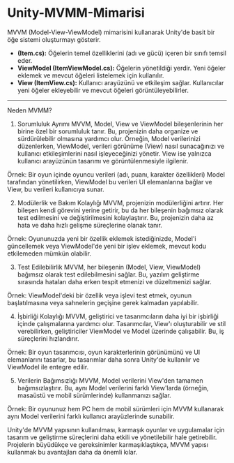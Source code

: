 # Unity-MVMM-Mimarisi

MVVM (Model-View-ViewModel) mimarisini kullanarak Unity'de basit bir öğe sistemi oluşturmayı gösterir.

- **(Item.cs):** Öğelerin temel özelliklerini (adı ve gücü) içeren bir sınıfı temsil eder.
- **ViewModel (ItemViewModel.cs):** Öğelerin yönetildiği yerdir. Yeni öğeler eklemek ve mevcut öğeleri listelemek için kullanılır.
- **View (ItemView.cs):** Kullanıcı arayüzünü ve etkileşim sağlar. Kullanıcılar yeni öğeler ekleyebilir ve mevcut öğeleri görüntüleyebilirler.

------------------------------------------------------------------------------------------------------------------------------------------------------------------------------------------

Neden MVMM?

1. Sorumluluk Ayrımı
MVVM, Model, View ve ViewModel bileşenlerinin her birine özel bir sorumluluk tanır. Bu, projenizin daha organize ve sürdürülebilir olmasına yardımcı olur. Örneğin, Model verilerinizi düzenlerken, ViewModel, verileri görünüme (View) nasıl sunacağınızı ve kullanıcı etkileşimlerini nasıl işleyeceğinizi yönetir. View ise yalnızca kullanıcı arayüzünün tasarımı ve görüntülenmesiyle ilgilenir.

Örnek: Bir oyun içinde oyuncu verileri (adı, puanı, karakter özellikleri) Model tarafından yönetilirken, ViewModel bu verileri UI elemanlarına bağlar ve View, bu verileri kullanıcıya sunar.

2. Modülerlik ve Bakım Kolaylığı
MVVM, projenizin modülerliğini artırır. Her bileşen kendi görevini yerine getirir, bu da her bileşenin bağımsız olarak test edilmesini ve değiştirilmesini kolaylaştırır. Bu, projenizin daha az hata ve daha hızlı gelişme süreçlerine olanak tanır.

Örnek: Oyununuzda yeni bir özellik eklemek istediğinizde, Model'i güncellemek veya ViewModel'de yeni bir işlev eklemek, mevcut kodu etkilemeden mümkün olabilir.

3. Test Edilebilirlik
MVVM, her bileşenin (Model, View, ViewModel) bağımsız olarak test edilebilmesini sağlar. Bu, yazılım geliştirme sırasında hataları daha erken tespit etmenizi ve düzeltmenizi sağlar.

Örnek: ViewModel'deki bir özellik veya işlevi test etmek, oyunun başlatılmasına veya sahnelerin geçişine gerek kalmadan yapılabilir.

4. İşbirliği Kolaylığı
MVVM, geliştirici ve tasarımcıların daha iyi bir işbirliği içinde çalışmalarına yardımcı olur. Tasarımcılar, View'ı oluşturabilir ve stil verebilirken, geliştiriciler ViewModel ve Model üzerinde çalışabilir. Bu, iş süreçlerini hızlandırır.

Örnek: Bir oyun tasarımcısı, oyun karakterlerinin görünümünü ve UI elemanlarını tasarlar, bu tasarımlar daha sonra Unity'de kullanılır ve ViewModel ile entegre edilir.

5. Verilerin Bağımsızlığı
MVVM, Model verilerini View'den tamamen bağımsızlaştırır. Bu, aynı Model verilerini farklı View'larda (örneğin, masaüstü ve mobil sürümlerinde) kullanmanızı sağlar.

Örnek: Bir oyununuz hem PC hem de mobil sürümleri için MVVM kullanarak aynı Model verilerini farklı kullanıcı arayüzlerinde sunabilir.

Unity'de MVVM yapısının kullanılması, karmaşık oyunlar ve uygulamalar için tasarım ve geliştirme süreçlerini daha etkili ve yönetilebilir hale getirebilir. Projelerin büyüdükçe ve gereksinimler karmaşıklaştıkça, MVVM yapısı kullanmak bu avantajları daha da önemli kılar.
